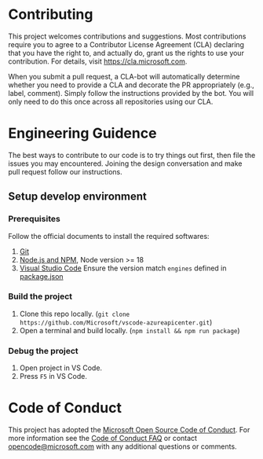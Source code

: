 # Contributing

This project welcomes contributions and suggestions. Most contributions require you to
agree to a Contributor License Agreement (CLA) declaring that you have the right to,
and actually do, grant us the rights to use your contribution. For details, visit
https://cla.microsoft.com.

When you submit a pull request, a CLA-bot will automatically determine whether you need
to provide a CLA and decorate the PR appropriately (e.g., label, comment). Simply follow the
instructions provided by the bot. You will only need to do this once across all repositories using our CLA.

# Engineering Guidence
The best ways to contribute to our code is to try things out first, then file the issues you may encountered. Joining the design conversation and make pull request follow our instructions.

## Setup develop environment

### Prerequisites
Follow the official documents to install the required softwares:

1. [Git](https://git-scm.com/)
1. [Node.js and NPM](https://nodejs.org/), Node version >= 18
1. [Visual Studio Code](https://code.visualstudio.com/) Ensure the version match `engines` defined in [package.json](./package.json)

### Build the project

1. Clone this repo locally. (`git clone https://github.com/Microsoft/vscode-azureapicenter.git`)
1. Open a terminal and build locally. (`npm install && npm run package`)

### Debug the project

1. Open project in VS Code.
1. Press `F5` in VS Code.

# Code of Conduct

This project has adopted the [Microsoft Open Source Code of Conduct](https://opensource.microsoft.com/codeofconduct/).
For more information see the [Code of Conduct FAQ](https://opensource.microsoft.com/codeofconduct/faq/)
or contact [opencode@microsoft.com](mailto:opencode@microsoft.com) with any additional questions or comments.
